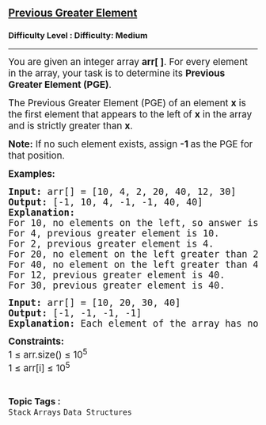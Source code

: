<h2><a href="https://www.geeksforgeeks.org/problems/previous-greater-element/1">Previous Greater Element</a></h2><h3>Difficulty Level : Difficulty: Medium</h3><hr><div class="problems_problem_content__Xm_eO"><p data-start="190" data-end="330"><span style="font-size: 14pt;">You are given an integer array <strong>arr[ ]</strong>. For every element in the array, your task is to determine its <strong data-start="293" data-end="327">Previous Greater Element (PGE)</strong>.</span></p>
<p data-start="332" data-end="490"><span style="font-size: 14pt;">The Previous Greater Element (PGE) of an element <strong>x</strong> is the first element that appears to the left of <strong>x</strong> in the array and is strictly greater than <strong>x</strong>.</span></p>
<p><span style="font-size: 14pt;"> </span></p>
<p data-start="492" data-end="562"><span style="font-size: 14pt;"><strong>Note:</strong> If no such element exists, assign <strong>-1 </strong>as the PGE for that position.</span></p>
<p><span style="font-size: 14pt;"><strong>Examples:</strong></span></p>
<pre><span style="font-size: 14pt;"><strong>Input: </strong>arr[] = [10, 4, 2, 20, 40, 12, 30]<br><strong>Output: </strong>[-1, 10, 4, -1, -1, 40, 40]<strong><br></strong><strong>Explanation:<br></strong>For 10, no elements on the left, so answer is -1.<br data-start="751" data-end="754">For 4, previous greater element is 10.<br data-start="792" data-end="795">For 2, previous greater element is 4.<br data-start="832" data-end="835">For 20, no element on the left greater than 20, so answer is -1.<br data-start="899" data-end="902">For 40, no element on the left greater than 40, so answer is -1.<br data-start="966" data-end="969">For 12, previous greater element is 40.<br data-start="1008" data-end="1011">For 30, previous greater element is 40.<br></span></pre>
<pre><span style="font-size: 14pt;"><strong>Input: </strong>arr[] = [10, 20, 30, 40]<br><strong>Output: </strong>[-1, -1, -1, -1]<br><strong>Explanation: </strong>Each element of the array has no previous greater element.</span></pre>
<p><span style="font-size: 14pt;"><strong>Constraints:</strong><br><span style="font-family: -apple-system, 'system-ui', 'Segoe UI', Roboto, Oxygen, Ubuntu, Cantarell, 'Open Sans', 'Helvetica Neue', sans-serif; white-space: normal;">1 ≤ arr.size() ≤ 10</span><sup style="font-family: -apple-system, 'system-ui', 'Segoe UI', Roboto, Oxygen, Ubuntu, Cantarell, 'Open Sans', 'Helvetica Neue', sans-serif; white-space: normal;">5</sup><br style="font-family: -apple-system, 'system-ui', 'Segoe UI', Roboto, Oxygen, Ubuntu, Cantarell, 'Open Sans', 'Helvetica Neue', sans-serif; white-space: normal;"><span style="font-family: -apple-system, 'system-ui', 'Segoe UI', Roboto, Oxygen, Ubuntu, Cantarell, 'Open Sans', 'Helvetica Neue', sans-serif; white-space: normal;">1 ≤ arr[i] ≤ 10</span><sup style="font-family: -apple-system, 'system-ui', 'Segoe UI', Roboto, Oxygen, Ubuntu, Cantarell, 'Open Sans', 'Helvetica Neue', sans-serif; white-space: normal;">5</sup></span></p></div><br><p><span style=font-size:18px><strong>Topic Tags : </strong><br><code>Stack</code>&nbsp;<code>Arrays</code>&nbsp;<code>Data Structures</code>&nbsp;